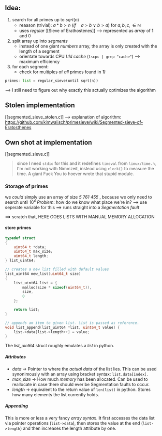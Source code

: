 ## Idea:
1) search for all primes up to $sqrt(n)$
	- reaason (trivial): $a*b > n\ (if\quad a>b \ \lor \ b > a)$ for $a, b, c,\in \mathbb{N}$
	- uses _regular_ [[Sieve of Erathostenes]]
	--> represented as _array_ of 1 and 0
1) split array up into _segments_
	- instead of one giant _numbers_ array, the array is only created with the length of a segment
	- orientate towards CPU _L1d cache_ (`lscpu | grep "cache"`)
		--> maximum efficiency
3) for each segment:
	- check for multiples of _all_  primes found in _1)_


```python
primes: list = regular_sieve(until sqrt(n))

```


--> I still need to figure out why exactly this actually optimizes the algorithm
## Stolen implementation
[[segmented_sieve_stolen.c]]
--> explanation of algorithm: https://github.com/kimwalisch/primesieve/wiki/Segmented-sieve-of-Eratosthenes


## Own shot at implementation
[[segmented_sieve.c]]
> since I need `stdio` for this and it redefines `timeval` from `linux/time.h`, I'm not working with Nimmzeit, instead using `clock()` to measure the time. A giant Fuck You to hoever wrote that stupid module.
### Storage of primes 
we _could_ simply use an array of size _5 761 455_ , because we only need to search until 10⁸
	 _Problem_: how do we know what place we're in?
		--> use seperate variable for this
	==> runs straight into a _Segmentation fault_

==> scratch that, HERE GOES LISTS WITH MANUAL MEMORY ALLOCATION

#### store primes
```c
typedef struct
{
    uint64_t *data;
    uint64_t max_size;
    uint64_t length;
} list_uint64;

// creates a new list filled with default values
list_uint64 new_list(uint64_t size)
{
    list_uint64 list = {
        malloc(size * sizeof(uint64_t)),
        size,
        0 
    };

    return list;
}

// appends an item to given list. List is passed as reference.
void list_append(list_uint64 *list, uint64_t value) {
    list->data[list->length++] = value;
}
```

The _list_uint64_ struct roughly emulates a _list_ in python.
##### Attributes
-  _data_ -> Pointer to where the _actual data_ of the list lies. This can be used synonimously with an array using bracket syntax: `list.data[index]`.
- _max_size_ -> How much _memory_ has been allocated. Can be used to reallocate in case there should ever be Segmentation faults to occur.
- _length_ -> equivalent to the return value of `len(list)` in python. Stores how many elements the list currently holds.
##### Appending
This is more or less a very fancy _array syntax_. It first accesses the data list via pointer operations (`list->data`), then stores the value at the end (`list->length`) and then increases the length attribute by one.



